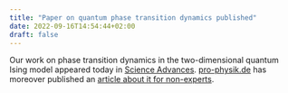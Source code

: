 ```yaml
---
title: "Paper on quantum phase transition dynamics published"
date: 2022-09-16T14:54:44+02:00
draft: false
---
```

Our work on phase transition dynamics in the two-dimensional quantum Ising model appeared today in [Science Advances](https://www.science.org/doi/10.1126/sciadv.abl6850). [pro-physik.de](https://www.pro-physik.de/) has moreover published an [article about it for non-experts]((https://www.pro-physik.de/nachrichten/kibble-zurek-mechanismus-gilt-auch-fuer-quanten-phasenuebergaenge)).
